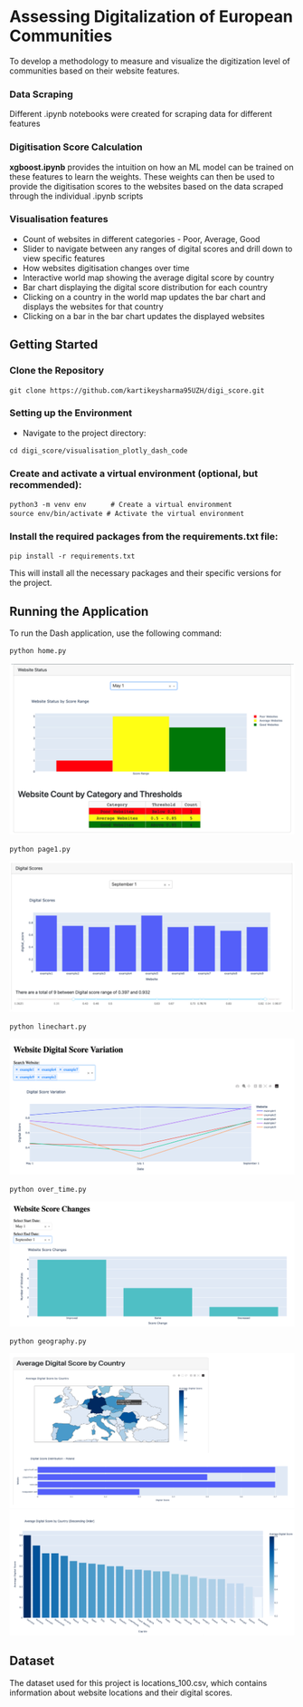 # Assessing Digitalization of European Communities

To develop a methodology to measure and visualize the digitization level of communities based on their website features.

### **Data Scraping**

Different .ipynb notebooks were created for scraping data for different features

### **Digitisation Score Calculation**

**xgboost.ipynb**  provides the intuition on how an ML model can be trained on these features to learn the weights. These weights can then be used to provide the digitisation scores to the websites based on the data scraped through the individual .ipynb scripts

### **Visualisation features**

- Count of websites in different categories - Poor, Average, Good
- Slider to navigate between any ranges of digital scores and drill down to view specific features
- How websites digitisation changes over time
- Interactive world map showing the average digital score by country
- Bar chart displaying the digital score distribution for each country
- Clicking on a country in the world map updates the bar chart and displays the websites for that country
- Clicking on a bar in the bar chart updates the displayed websites

## **Getting Started**

### **Clone the Repository**


```shell
git clone https://github.com/kartikeysharma95UZH/digi_score.git
```

### **Setting up the Environment**

- Navigate to the project directory:
```shell
cd digi_score/visualisation_plotly_dash_code
```

### **Create and activate a virtual environment (optional, but recommended):**

```shell
python3 -m venv env      # Create a virtual environment
source env/bin/activate # Activate the virtual environment
```

### **Install the required packages from the requirements.txt file:**

```shell
pip install -r requirements.txt
```
This will install all the necessary packages and their specific versions for the project.

## **Running the Application**

To run the Dash application, use the following command:

```shell
python home.py
```
![Image Description](images/home.png)


```shell
python page1.py
```
![Image Description](images/page1.png)


```shell
python linechart.py
```
![Image Description](images/linechart.png)

```shell
python over_time.py
```
![Image Description](images/over_time.png)

```shell
python geography.py
```
![Image Description](images/geography.png)
![Image Description](images/geography_2.png)

## **Dataset**


The dataset used for this project is locations_100.csv, which contains information about website locations and their digital scores.



